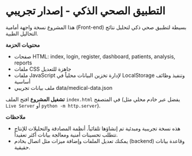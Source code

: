 # التطبيق الصحي الذكي - إصدار تجريبي

هذا المشروع نسخة واجهة أمامية (Front-end) بسيطة لتطبيق صحي ذكي لتحليل نتائج التحاليل الطبية.

**محتويات الحزمة**
- صفحات HTML: index, login, register, dashboard, patients, analysis, reports
- ملفات CSS جاهزة للتعديل
- ملفات JavaScript لإدارة تخزين البيانات محلياً في LocalStorage وتنفيذ وظائف أساسية
- ملف بيانات تجريبي data/medical-data.json

**تشغيل المشروع**
افتح الملف `index.html` في المتصفح (يفضل عبر خادم محلي مثل `Live Server` أو `python -m http.server`).

**ملاحظات**
- هذه نسخة تجريبية ومبدئية تم إنشاؤها تلقائياً. أنظمة المصادقة والتحليلات للإنتاج تتطلب تحسينات أمنية ومعالجة بيانات أكثر تعقيداً.
- يمكنك تعديل الملفات وإضافة ميزات مثل اتصال بخادم (backend) وقاعدة بيانات حقيقية.
